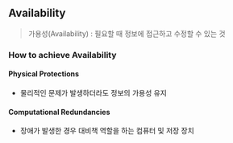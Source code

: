## Availability
> 가용성(Availability) : 필요할 때 정보에 접근하고 수정할 수 있는 것

### How to achieve Availability

#### Physical Protections
- 물리적인 문제가 발생하더라도 정보의 가용성 유지
#### Computational Redundancies
- 장애가 발생한 경우 대비책 역할을 하는 컴퓨터 및 저장 장치